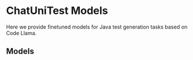 # ChatUniTest Models
Here we provide finetuned models for Java test generation tasks based on Code Llama.

## Models
